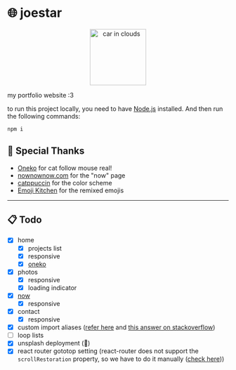 # 🌐 joestar

<p align="center">
    <img src="https://www.gstatic.com/android/keyboard/emojikitchen/20210218/u1f636-u200d-u1f32b-ufe0f/u1f636-u200d-u1f32b-ufe0f_u1f431.png" alt="car in clouds" title="car in clouds" width="128">
</p>

my portfolio website :3

to run this project locally, you need to have [Node.js](https://nodejs.org/) installed. And then run the following commands:

```bash
npm i
```

## 🙏 Special Thanks

- [Oneko](https://github.com/adryd325/oneko.js/) for cat follow mouse real!
- [nownownow.com](https://nownownow.com/about) for the "now" page
- [catppuccin](https://catppuccin.com/) for the color scheme
- [Emoji Kitchen](https://fonts.google.com/noto/specimen/Noto+Color+Emoji) for the remixed emojis

---

## 📋 Todo

- [x] home
  - [x] projects list
  - [x] responsive
  - [x] [oneko](https://github.com/adryd325/oneko.js/)
- [x] photos
  - [x] responsive
  - [x] loading indicator
- [x] [now](https://nownownow.com/about)
  - [x] responsive
- [x] contact
  - [x] responsive
- [x] custom import aliases ([refer here](https://github.com/mtcbpdcdubai/mtcbpdcdubai.github.io?tab=readme-ov-file#custom-import-alias) and [this answer on stackoverflow](https://stackoverflow.com/a/77249075))
- [ ] loop lists
- [x] unsplash deployment (🙏)
- [x] react router gototop setting (react-router does not support the `scrollRestoration` property, so we have to do it manually ([check here](https://reactrouter.com/start/modes#api--mode-availability-table)))
